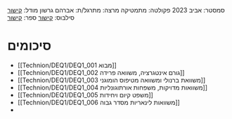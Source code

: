 סמסטר: אביב 2023
פקולטה: מתמטיקה
מרצה: 
מתרגל/ת: אברהם גרשון
מודל: [קישור](https://moodle2223.technion.ac.il/course/view.php?id=2721)
סילבוס: [קישור](https://moodle2223.technion.ac.il/pluginfile.php/382258/mod_resource/content/3/%D7%A1%D7%9C%D7%91%D7%95%D7%A1%20%D7%95%D7%93%D7%A3%20%D7%9E%D7%99%D7%93%D7%A2.pdf)
	ספר: [קישור](https://tutorial.math.lamar.edu/Classes/DE/DE.aspx)

# סיכומים
- [[Technion/DEQ1/DEQ1_001 מבוא]]
- [[Technion/DEQ1/DEQ1_002 גורם אינטגרציה, משוואה פרידה]]
- [[Technion/DEQ1/DEQ1_003 משוואת ברנולי ומשוואה מטיפוס הומוגני]]
- [[Technion/DEQ1/DEQ1_004 משוואות מדויקות, משפחות אורתוגונליות]]
- [[Technion/DEQ1/DEQ1_005 משפט קיום ויחידות]]
- [[Technion/DEQ1/DEQ1_006 משוואות לינאריות מסדר גבוה]]
- 

